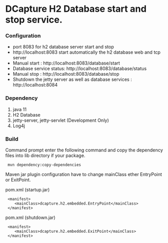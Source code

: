 # DCapture H2 Database start and stop service.

### Configuration

- port 8083 for h2 database server start and stop
- http://localhost:8083 start automatically the h2 database web and tcp server
- Manual start : http://localhost:8083/database/start
- Database service status: http://localhost:8083/database/status
- Manual stop : http://localhost:8083/database/stop
- Shutdown the jetty server as well as database services :  http://localhost:8084

### Dependency

1. java 11
2. H2 Database   
3. jetty-server, jetty-servlet (Development Only)
4. Log4j

### Build

Command prompt enter the following command and copy the dependency files into lib directory if your package.

```
 mvn dependency:copy-dependencies
```

Maven jar plugin configuration have to change mainClass ether EntryPoint or ExitPoint.

pom.xml (startup.jar)
```
 <manifest>
    <mainClass>dcapture.h2.embedded.EntryPoint</mainClass>
 </manifest>
```
pom.xml (shutdown.jar)
```
 <manifest>
    <mainClass>dcapture.h2.embedded.ExitPoint</mainClass>
 </manifest>
```